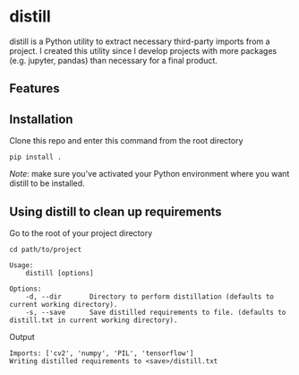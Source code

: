 # distill

distill is a Python utility to extract necessary third-party imports from a project. I created this utility since I develop projects with more packages (e.g. jupyter, pandas) than necessary for a final product.

## Features

## Installation
<!-- Distill can be installed via pypi
```bash
pip install distill
``` -->

Clone this repo and enter this command from the root directory
```
pip install .
```

*Note*: make sure you've activated your Python environment where you want distill to be installed.


## Using distill to clean up requirements
Go to the root of your project directory
```
cd path/to/project
```

```
Usage:
    distill [options]

Options:
    -d, --dir       Directory to perform distillation (defaults to current working directory).
    -s, --save      Save distilled requirements to file. (defaults to distill.txt in current working directory).

```

Output
```
Imports: ['cv2', 'numpy', 'PIL', 'tensorflow']
Writing distilled requirements to <save>/distill.txt
```

<!-- Features/ideas I would like to implement:
- [ ] Default file/dir exclusions
- [ ] A list of packages to uninstall that the user can uninstall via pip
- [ ] Find long names for packages. e.g. cv2:opencv-python, bs4:beautifulsoup4
- [ ] Find package versions
- [ ] Add tests
- [ ] Options
    - [ ] Verbose
    - [ ] Excludes
    - [ ] Override requirements.txt or output a distill.txt
    - [ ] Different output formats. e.g. yml, txt -->